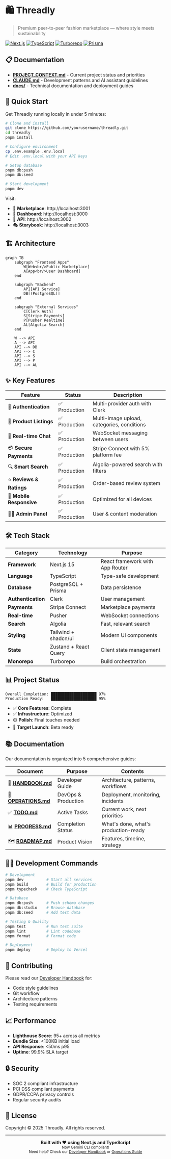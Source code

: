 # 🛍️ Threadly

> Premium peer-to-peer fashion marketplace — where style meets sustainability

[![Next.js](https://img.shields.io/badge/Next.js-15-black?logo=next.js)](https://nextjs.org)
[![TypeScript](https://img.shields.io/badge/TypeScript-5.6-blue?logo=typescript)](https://www.typescriptlang.org)
[![Turborepo](https://img.shields.io/badge/Turborepo-Latest-red?logo=turborepo)](https://turbo.build)
[![Prisma](https://img.shields.io/badge/Prisma-ORM-green?logo=prisma)](https://www.prisma.io)

## 📋 Documentation

- **[PROJECT_CONTEXT.md](PROJECT_CONTEXT.md)** - Current project status and priorities
- **[CLAUDE.md](.claude/CLAUDE.md)** - Development patterns and AI assistant guidelines  
- **[docs/](docs/)** - Technical documentation and deployment guides

## 🚀 Quick Start

Get Threadly running locally in under 5 minutes:

```bash
# Clone and install
git clone https://github.com/yourusername/threadly.git
cd threadly
pnpm install

# Configure environment
cp .env.example .env.local
# Edit .env.local with your API keys

# Setup database
pnpm db:push
pnpm db:seed

# Start development
pnpm dev
```

Visit:
- 🛒 **Marketplace**: http://localhost:3001
- 👤 **Dashboard**: http://localhost:3000  
- 🔌 **API**: http://localhost:3002
- 🎭 **Storybook**: http://localhost:3003

## 🏗️ Architecture

```mermaid
graph TB
    subgraph "Frontend Apps"
        W[Web<br/>Public Marketplace]
        A[App<br/>User Dashboard]
    end
    
    subgraph "Backend"
        API[API Service]
        DB[(PostgreSQL)]
    end
    
    subgraph "External Services"
        C[Clerk Auth]
        S[Stripe Payments]
        P[Pusher Realtime]
        AL[Algolia Search]
    end
    
    W --> API
    A --> API
    API --> DB
    API --> C
    API --> S
    API --> P
    API --> AL
```

## ✨ Key Features

| Feature | Status | Description |
|---------|--------|-------------|
| 🔐 **Authentication** | ✅ Production | Multi-provider auth with Clerk |
| 📸 **Product Listings** | ✅ Production | Multi-image upload, categories, conditions |
| 💬 **Real-time Chat** | ✅ Production | WebSocket messaging between users |
| 💳 **Secure Payments** | ✅ Production | Stripe Connect with 5% platform fee |
| 🔍 **Smart Search** | ✅ Production | Algolia-powered search with filters |
| ⭐ **Reviews & Ratings** | ✅ Production | Order-based review system |
| 📱 **Mobile Responsive** | ✅ Production | Optimized for all devices |
| 👨‍💼 **Admin Panel** | ✅ Production | User & content moderation |

## 🛠️ Tech Stack

| Category | Technology | Purpose |
|----------|------------|---------|
| **Framework** | Next.js 15 | React framework with App Router |
| **Language** | TypeScript | Type-safe development |
| **Database** | PostgreSQL + Prisma | Data persistence |
| **Authentication** | Clerk | User management |
| **Payments** | Stripe Connect | Marketplace payments |
| **Real-time** | Pusher | WebSocket connections |
| **Search** | Algolia | Fast, relevant search |
| **Styling** | Tailwind + shadcn/ui | Modern UI components |
| **State** | Zustand + React Query | Client state management |
| **Monorepo** | Turborepo | Build orchestration |

## 📊 Project Status

```
Overall Completion: ████████████████████ 97%
Production Ready:   ████████████████████ 95%
```

- ✅ **Core Features**: Complete
- ✅ **Infrastructure**: Optimized  
- 🟡 **Polish**: Final touches needed
- 📅 **Target Launch**: Beta ready

## 📚 Documentation

Our documentation is organized into 5 comprehensive guides:

| Document | Purpose | Contents |
|----------|---------|----------|
| 📘 **[HANDBOOK.md](./HANDBOOK.md)** | Developer Guide | Architecture, patterns, workflows |
| 🔧 **[OPERATIONS.md](./OPERATIONS.md)** | DevOps & Production | Deployment, monitoring, incidents |
| ✅ **[TODO.md](./TODO.md)** | Active Tasks | Current work, next priorities |
| 📊 **[PROGRESS.md](./PROGRESS.md)** | Completion Status | What's done, what's production-ready |
| 🗺️ **[ROADMAP.md](./ROADMAP.md)** | Product Vision | Features, timeline, strategy |

## 🧑‍💻 Development Commands

```bash
# Development
pnpm dev          # Start all services
pnpm build        # Build for production
pnpm typecheck    # Check TypeScript

# Database
pnpm db:push      # Push schema changes
pnpm db:studio    # Browse database
pnpm db:seed      # Add test data

# Testing & Quality
pnpm test         # Run test suite
pnpm lint         # Lint codebase
pnpm format       # Format code

# Deployment
pnpm deploy       # Deploy to Vercel
```

## 🤝 Contributing

Please read our [Developer Handbook](./HANDBOOK.md) for:
- Code style guidelines
- Git workflow
- Architecture patterns
- Testing requirements

## 📈 Performance

- **Lighthouse Score**: 95+ across all metrics
- **Bundle Size**: <100KB initial load
- **API Response**: <50ms p95
- **Uptime**: 99.9% SLA target

## 🔒 Security

- SOC 2 compliant infrastructure
- PCI DSS compliant payments
- GDPR/CCPA privacy controls
- Regular security audits

## 📄 License

Copyright © 2025 Threadly. All rights reserved.

---

<div align="center">
  <strong>Built with ❤️ using Next.js and TypeScript</strong>
  <br>
  <sub>Now Gemini CLI compliant!</sub>
  <br>
  <sub>Need help? Check our <a href="./HANDBOOK.md">Developer Handbook</a> or <a href="./OPERATIONS.md">Operations Guide</a></sub>
</div>